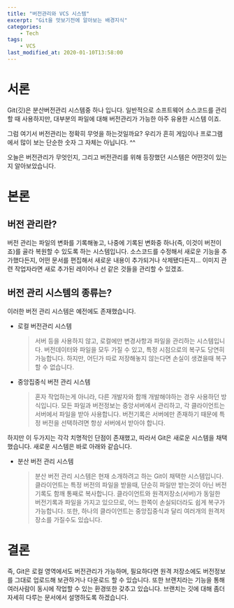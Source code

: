 ```yaml
---
title: "버전관리와 VCS 시스템"
excerpt: "Git을 맛보기전에 알아보는 배경지식"
categories:
    - Tech
tags:
    - VCS
last_modified_at: 2020-01-10T13:58:00
---
```


서론
===

Git(깃)은 분산버전관리 시스템중 하나 입니다. 일반적으로 소프트웨어 소스코드를 관리할 때 사용하지만, 대부분의 파일에 대해 버전관리가 가능한 아주 유용한 시스템 이죠.

그럼 여기서 버전관리는 정확히 무엇을 하는것일까요? 우리가 흔히 게임이나 프로그램에서 많이 보는 단순한 숫자 그 자체는 아닙니다. ^^

오늘은 버전관리가 무엇인지, 그리고 버전관리를 위해 등장했던 시스템은 어떤것이 있는지 알아보았습니다.

본론
===

## 버전 관리란?

버전 관리는 파일의 변화를 기록해놓고, 나중에 기록된 변화중 하나(즉, 이것이 버전이죠)를 골라 복원할 수 있도록 하는 시스템입니다. 소스코드를 수정해서 새로운 기능을 추가했다든지, 어떤 문서를 편집해서 새로운 내용이 추가되거나 삭제됐다든지... 이미지 관련 작업자라면 새로 추가된 레이어나 선 같은 것들을 관리할 수 있겠죠.

## 버전 관리 시스템의 종류는?

이러한 버전 관리 시스템은 예전에도 존재했습니다. 

- 로컬 버전관리 시스템

    > 서버 등을 사용하지 않고, 로컬에만 변경사항과 파일을 관리하는 시스템입니다. 버전데이터와 파일을 모두 가질 수 있고, 특정 시점으로의 복구도 당연히 가능합니다. 하지만, 어딘가 따로 저장해놓지 않는다면 손실이 생겼을때 복구할 수 없습니다.

- 중앙집중식 버전 관리 시스템

    > 혼자 작업하는게 아니라, 다른 개발자와 함깨 개발해야하는 경우 사용하던 방식입니다. 모든 파일과 버전정보는 중앙서버에서 관리하고, 각 클라이언트는 서버에서 파일을 받아 사용합니다. 버전기록은 서버에만 존재하기 때문에 특정 버전을 선택하려면 항상 서버에서 받아야 합니다.

하지만 이 두가지는 각각 치명적인 단점이 존재했고, 따라서 Git은 새로운 시스템을 채택했습니다. 새로운 시스템은 바로 아래와 같습니다.

- 분산 버전 관리 시스템

    > 분산 버전 관리 시스템은 현재 소개하려고 하는 Git이 채택한 시스템입니다. 클라이언트는 특정 버전의 파일을 받을때, 단순히 파일만 받는것이 아닌 버전 기록도 함깨 통째로 복사합니다. 클라이언트와 원격저장소(서버)가 동일한 버전기록과 파일을 가지고 있으므로, 어느 한쪽이 손실되더라도 쉽게 복구가 가능합니다. 또한, 하나의 클라이언트는 중앙집중식과 달리 여러개의 원격저장소를 가질수도 있습니다.

결론
===

즉, Git은 로컬 영역에서도 버전관리가 가능하며, 필요하다면 원격 저장소에도 버전정보를 그대로 업로드해 보관하거나 다운로드 할 수 있습니다. 또한 브랜치라는 기능을 통해 여러사람이 동시에 작업할 수 있는 환경또한 갖추고 있습니다. 브랜치는 깃에 대해 좀더 자세히 다루는 문서에서 설명하도록 하겠습니다.

